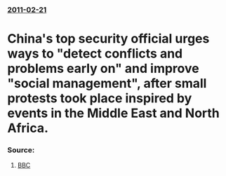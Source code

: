 ### [2011-02-21](/news/2011/02/21/index.md)

# China's top security official urges ways to "detect conflicts and problems early on" and improve "social management", after small protests took place inspired by events in the Middle East and North Africa. 




### Source:

1. [BBC](http://www.bbc.co.uk/news/world-asia-pacific-12522856)
